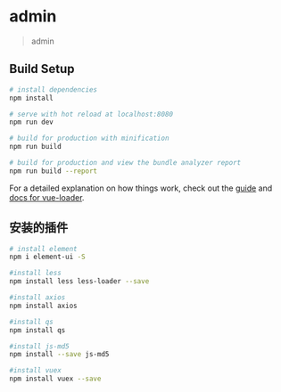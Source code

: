 # admin

> admin

## Build Setup

``` bash
# install dependencies
npm install

# serve with hot reload at localhost:8080
npm run dev

# build for production with minification
npm run build

# build for production and view the bundle analyzer report
npm run build --report

```

For a detailed explanation on how things work, check out the [guide](http://vuejs-templates.github.io/webpack/) and [docs for vue-loader](http://vuejs.github.io/vue-loader).

## 安装的插件

```bash
# install element
npm i element-ui -S

#install less
npm install less less-loader --save

#install axios
npm install axios

#install qs
npm install qs

#install js-md5
npm install --save js-md5

#install vuex
npm install vuex --save
```
